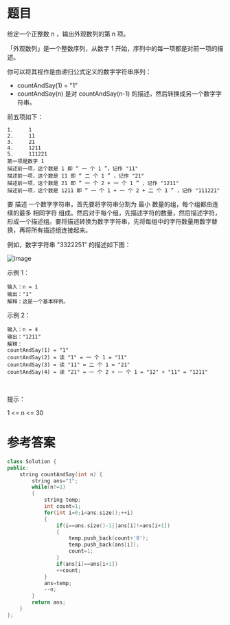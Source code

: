 # 题目
给定一个正整数 n ，输出外观数列的第 n 项。

「外观数列」是一个整数序列，从数字 1 开始，序列中的每一项都是对前一项的描述。

你可以将其视作是由递归公式定义的数字字符串序列：

* countAndSay(1) = "1"
* countAndSay(n) 是对 countAndSay(n-1) 的描述，然后转换成另一个数字字符串。

前五项如下：

    1.     1
    2.     11
    3.     21
    4.     1211
    5.     111221
    第一项是数字 1 
    描述前一项，这个数是 1 即 “ 一 个 1 ”，记作 "11"
    描述前一项，这个数是 11 即 “ 二 个 1 ” ，记作 "21"
    描述前一项，这个数是 21 即 “ 一 个 2 + 一 个 1 ” ，记作 "1211"
    描述前一项，这个数是 1211 即 “ 一 个 1 + 一 个 2 + 二 个 1 ” ，记作 "111221"
要 描述 一个数字字符串，首先要将字符串分割为 最小 数量的组，每个组都由连续的最多 相同字符 组成。然后对于每个组，先描述字符的数量，然后描述字符，形成一个描述组。要将描述转换为数字字符串，先将每组中的字符数量用数字替换，再将所有描述组连接起来。

例如，数字字符串 "3322251" 的描述如下图：

![image](https://user-images.githubusercontent.com/59190045/125043746-d87e3780-e0cd-11eb-93ef-b3545cb314bc.png)

示例 1：

    输入：n = 1
    输出："1"
    解释：这是一个基本样例。
示例 2：

    输入：n = 4
    输出："1211"
    解释：
    countAndSay(1) = "1"
    countAndSay(2) = 读 "1" = 一 个 1 = "11"
    countAndSay(3) = 读 "11" = 二 个 1 = "21"
    countAndSay(4) = 读 "21" = 一 个 2 + 一 个 1 = "12" + "11" = "1211"
 

提示：

1 <= n <= 30

# 参考答案
```c++
class Solution {
public:
    string countAndSay(int n) {
        string ans="1";
        while(n!=1)
        {
            string temp;
            int count=1;
            for(int i=0;i<ans.size();++i)
            {
                if(i==ans.size()-1||ans[i]!=ans[i+1])
                {
                    temp.push_back(count+'0');
                    temp.push_back(ans[i]);
                    count=1;
                }
                if(ans[i]==ans[i+1])
                ++count;
            }
            ans=temp;
            --n;
        }
        return ans;
    }
};

